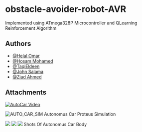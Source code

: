 
# obstacle-avoider-robot-AVR

Implemented using ATmega328P Microcontroller and QLearning Reinforcement Algorithm


## Authors

- [@Helal Omar](https://github.com/HelalOmar2001)
- [@Hosam Mohamed](https://github.com/ItzEnigma)
- [@TaqiEldeen](https://github.com/TaqiEldeen)
- [@John Salama](https://github.com/John-Salama)
- [@Ziad Ahmed](https://github.com/ZiadAhmed99)


## Attachments 


[![AutoCar Video](https://drive.google.com/file/d/1IKK0cR5SuKv8Kd9YC_XTM_23w_wf43FM/view)](https://drive.google.com/file/d/1IKK0cR5SuKv8Kd9YC_XTM_23w_wf43FM/view "AutoCar Video")



![AUTO_CAR_SIM](https://user-images.githubusercontent.com/63786276/176041687-ce018968-b04e-435e-88b1-05a9e9f23ace.png)
Autonomus Car Proteus Simulation

![](https://user-images.githubusercontent.com/63786276/176042886-0a8cd29e-6e4e-4e7f-8c9b-738d2973eb0d.jpg)
![](https://user-images.githubusercontent.com/63786276/176043049-1abb6f24-1331-4979-9f46-ee0996002319.jpg)
![](https://user-images.githubusercontent.com/63786276/176043239-3d6208fb-1df3-47c6-bf65-2a2ed900639d.jpg)
Shots Of Autonomus Car Body



